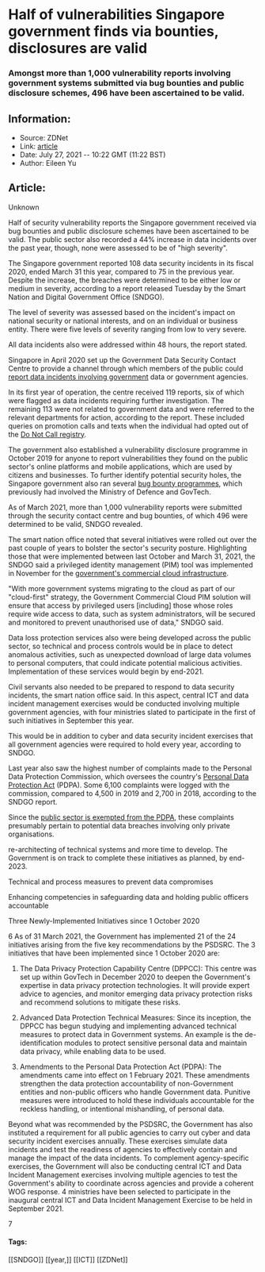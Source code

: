 # Half of vulnerabilities Singapore government finds via bounties, disclosures are valid
### Amongst more than 1,000 vulnerability reports involving government systems submitted via bug bounties and public disclosure schemes, 496 have been ascertained to be valid.

## Information:
+ Source: ZDNet
+ Link: [article](https://www.zdnet.com/article/half-of-vulnerabilities-singapore-government-finds-via-bounties-disclosures-are-valid/)
+ Date: July 27, 2021 -- 10:22 GMT (11:22 BST)
+ Author: Eileen Yu


## Article:
Unknown

Half of security vulnerability reports the Singapore government received via bug bounties and public disclosure schemes have been ascertained to be valid. The public sector also recorded a 44% increase in data incidents over the past year, though, none were assessed to be of "high severity".  

The Singapore government reported 108 data security incidents in its fiscal 2020, ended March 31 this year, compared to 75 in the previous year. Despite the increase, the breaches were determined to be either low or medium in severity, according to a report released Tuesday by the Smart Nation and Digital Government Office (SNDGO). 

The level of severity was assessed based on the incident's impact on national security or national interests, and on an individual or business entity. There were five levels of severity ranging from low to very severe.

All data incidents also were addressed within 48 hours, the report stated. 

Singapore in April 2020 set up the Government Data Security Contact Centre to provide a channel through which members of the public could [report data incidents involving government](https://smartnation.gov.sg/report-data-incident) data or government agencies. 

In its first year of operation, the centre received 119 reports, six of which were flagged as data incidents requiring further investigation. The remaining 113 were not related to government data and were referred to the relevant departments for action, according to the report. These included queries on promotion calls and texts when the individual had opted out of the [Do Not Call registry](https://www.zdnet.com/article/singapore-adds-do-not-call-exemption-for-firms-with-existing-customers/). 

The government also established a vulnerability disclosure programme in October 2019 for anyone to report vulnerabilities they found on the public sector's online platforms and mobile applications, which are used by citizens and businesses. To further identify potential security holes, the Singapore government also ran several [bug bounty programmes](https://www.zdnet.com/article/singapore-government-to-run-another-bug-bounty/), which previously had involved the Ministry of Defence and GovTech.  






As of March 2021, more than 1,000 vulnerability reports were submitted through the security contact centre and bug bounties, of which 496 were determined to be valid, SNDGO revealed. 

The smart nation office noted that several initiatives were rolled out over the past couple of years to bolster the sector's security posture. Highlighting those that were implemented between last October and March 31, 2021, the SNDGO said a privileged identity management (PIM) tool was implemented in November for the [government's commercial cloud infrastructure](https://www.zdnet.com/article/singapore-government-pushes-on-with-cloud-migration/). 

"With more government systems migrating to the cloud as part of our "cloud-first" strategy, the Government Commercial Cloud PIM solution will ensure that access by privileged users [including] those whose roles require wide access to data, such as system administrators, will be secured and monitored to prevent unauthorised use of data," SNDGO said. 

Data loss protection services also were being developed across the public sector, so technical and process controls would be in place to detect anomalous activities, such as unexpected download of large data volumes to personal computers, that could indicate potential malicious activities. Implementation of these services would begin by end-2021. 

Civil servants also needed to be prepared to respond to data security incidents, the smart nation office said. In this aspect, central ICT and data incident management exercises would be conducted involving multiple government agencies, with four ministries slated to participate in the first of such initiatives in September this year. 

This would be in addition to cyber and data security incident exercises that all government agencies were required to hold every year, according to SNDGO. 

Last year also saw the highest number of complaints made to the Personal Data Protection Commission, which oversees the country's [Personal Data Protection Act](https://www.zdnet.com/article/singapore-updates-data-protection-law-to-exclude-user-consent-for-legitimate-business-purposes/) (PDPA). Some 6,100 complaints were logged with the commission, compared to 4,500 in 2019 and 2,700 in 2018, according to the SNDGO report.

Since the [public sector is exempted from the PDPA](https://www.zdnet.com/article/data-privacy-ambiguity-may-hamper-singapores-smart-nation-ambition/), these complaints presumably pertain to potential data breaches involving only private organisations. 

re-architecting of technical systems and more time to develop. The Government is on track to complete these initiatives as planned, by end-2023. 

Technical and process measures to prevent data compromises

Enhancing competencies in safeguarding data and holding public officers accountable

Three Newly-Implemented Initiatives since 1 October 2020

6 As of 31 March 2021, the Government has implemented 21 of the 24 initiatives arising from the five key recommendations by the PSDSRC. The 3 initiatives that have been implemented since 1 October 2020 are:

1. The Data Privacy Protection Capability Centre (DPPCC): This centre was set up within GovTech in December 2020 to deepen the Government's expertise in data privacy protection technologies. It will provide expert advice to agencies, and monitor emerging data privacy protection risks and recommend solutions to mitigate these risks.


2. Advanced Data Protection Technical Measures: Since its inception, the DPPCC has begun studying and implementing advanced technical measures to protect data in Government systems. An example is the de-identification modules to protect sensitive personal data and maintain data privacy, while enabling data to be used.


3. Amendments to the Personal Data Protection Act (PDPA): The amendments came into effect on 1 February 2021. These amendments strengthen the data protection accountability of non-Government entities and non-public officers who handle Government data. Punitive measures were introduced to hold these individuals accountable for the reckless handling, or intentional mishandling, of personal data.



Beyond what was recommended by the PSDSRC, the Government has also instituted a requirement for all public agencies to carry out cyber and data security incident exercises annually. These exercises simulate data incidents and test the readiness of agencies to effectively contain and manage the impact of the data incidents. To complement agency-specific exercises, the Government will also be conducting central ICT and Data Incident Management exercises involving multiple agencies to test the Government's ability to coordinate across agencies and provide a coherent WOG response. 4 ministries have been selected to participate in the inaugural central ICT and Data Incident Management Exercise to be held in September 2021. 

7





#### Tags:
[[SNDGO]] [[year,]] [[ICT]] [[ZDNet]]
